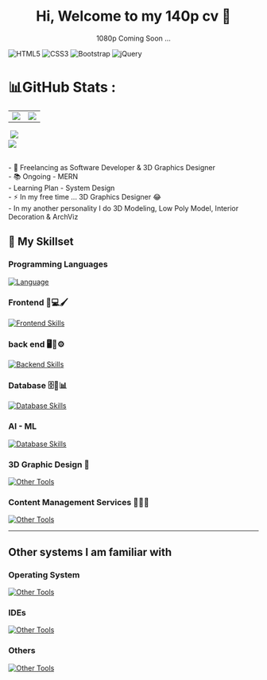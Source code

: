 <h1 align="center"> Hi, Welcome to my 140p cv 👋</h1>
<p align="center">1080p Coming Soon ...</p>

![HTML5](https://img.shields.io/badge/-Software%20%Developer-E34F26?style=flat&logo=html5&logoColor=white)
![CSS3](https://img.shields.io/badge/-CSS3-1572B6?style=flat&logo=css3&logoColor=white)
![Bootstrap](https://img.shields.io/badge/-Bootstrap-7952B3?style=flat&logo=bootstrap&logoColor=white)
![jQuery](https://img.shields.io/badge/-jQuery-0769AD?style=flat&logo=jquery&logoColor=white)

# 📊GitHub Stats :
<table align="center">
<tr>
<!-- <td><img src="https://github-readme-stats.vercel.app/api/top-langs?username=FireStackDev&show_icons=true&locale=en&layout=compact&theme=tokyonight" /> -->
<td><img src="[https://github-readme-stats.vercel.app/api/top-langs?username=FireStackDev&show_icons=true&locale=en&layout=compact&theme=tokyonight](https://github-readme-stats.vercel.app/api?username=FireStackDev&theme=dark&hide_border=false&include_all_commits=true&count_private=true)" />
</td>
<td>

 <img src="https://github-readme-stats.vercel.app/api?username=FireStackDev&include_all_commits=true&count_private=true&show_icons=true&line_height=20&theme=tokyonight"/>

</td>
</tr>
</table>

![]()
![](https://nirzak-streak-stats.vercel.app/?user=FireStackDev&theme=dark&hide_border=false)<br/>
![](https://github-readme-stats.vercel.app/api/top-langs/?username=FireStackDev&theme=dark&hide_border=false&include_all_commits=true&count_private=true&layout=compact)

<p align="left">
  <br>- 🔭 Freelancing as Software Developer & 3D Graphics Designer
  <br>- 📚 Ongoing - MERN
  <br>- Learning Plan - System Design
  <br>- ⚡ In my free time ... 3D Graphics Designer 😂
  <br>- In my another personality I do 3D Modeling, Low Poly Model, Interior Decoration & ArchViz
</p>

## 🚀 My Skillset

### Programming Languages 
[![Language](https://skillicons.dev/icons?i=java,python,c,cpp,kotlin,php,bash,dart)]() 

### Frontend 🎨💻🖌️ 
[![Frontend Skills](https://skillicons.dev/icons?i=html,css,js,bootstrap,tailwind,jquery,flutter,react)]()

### back end 🖥️🔧⚙️
[![Backend Skills](https://skillicons.dev/icons?i=django,php,nodejs,express,next,js,kotlin,googlecloud,flask)]()

### Database 🗄️💾📊 
[![Database Skills](https://skillicons.dev/icons?i=mysql,postgres,mongodb,sqlite,firebase)]()

### AI - ML
[![Database Skills](https://skillicons.dev/icons?i=sklearn)]()

### 3D Graphic Design 🍩
[![Other Tools](https://skillicons.dev/icons?i=blender,photoshop,pr)]()

### Content Management Services 📝📑🌐 
[![Other Tools](https://skillicons.dev/icons?i=wordpress,strapi)]()

---
## Other systems I am familiar with
### Operating System
[![Other Tools](https://skillicons.dev/icons?i=ubuntu,kali,debian,linux,windows)]()

### IDEs
[![Other Tools](https://skillicons.dev/icons?i=vscode,pycharm,idea,androidstudio,eclipse)]()

### Others

[![Other Tools](https://skillicons.dev/icons?i=discord,docker,git,github,netlify,postman,vercel)]()
